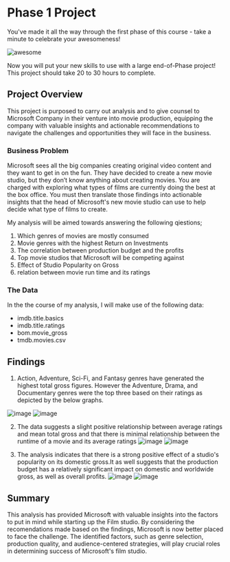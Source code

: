 # Phase 1 Project

You've made it all the way through the first phase of this course - take a minute to celebrate your awesomeness!

![awesome](https://raw.githubusercontent.com/learn-co-curriculum/dsc-phase-1-project/master/awesome.gif)

Now you will put your new skills to use with a large end-of-Phase project! This project should take 20 to 30 hours to complete.

## Project Overview

This project is purposed to carry out analysis and to give counsel to Microsoft Company in their venture into movie production, equipping the company with valuable insights and actionable recommendations to navigate the challenges and opportunities they will face in the business.

### Business Problem

Microsoft sees all the big companies creating original video content and they want to get in on the fun. They have decided to create a new movie studio, but they don’t know anything about creating movies. You are charged with exploring what types of films are currently doing the best at the box office. You must then translate those findings into actionable insights that the head of Microsoft's new movie studio can use to help decide what type of films to create.

My analysis will be aimed towards answering the following qiestions;

1. Which genres of movies are mostly consumed
2. Movie genres with the highest Return on Investments
3. The correlation between production budget and the profits
4. Top movie studios that Microsoft will be competing against
5. Effect of Studio Popularity on Gross
6. relation between movie run time and its ratings

### The Data

In the the course of my analysis, I will make use of the following data:

* imdb.title.basics
* imdb.title.ratings
* bom.movie_gross
* tmdb.movies.csv

## Findings
1. Action, Adventure, Sci-Fi, and Fantasy genres have generated the highest total gross figures. However the Adventure, Drama, and Documentary genres were the top three based on their ratings as depicted by the below graphs.

![image](https://github.com/ericwambua/dsc-phase-1-project/assets/133090475/5f386158-0b16-4fee-ae4e-77b8bc669820)
![image](https://github.com/ericwambua/dsc-phase-1-project/assets/133090475/64fa814f-718e-4f0d-8472-d99397fe5f77)

2. The data suggests a slight positive relationship between average ratings and mean total gross and that there is minimal relationship between the runtime of a movie and its average ratings
![image](https://github.com/ericwambua/dsc-phase-1-project/assets/133090475/21ae7bcb-84b4-4c51-80ad-e5a8789d77dc)
![image](https://github.com/ericwambua/dsc-phase-1-project/assets/133090475/76f2a7cf-699f-4d5b-8235-6c83ea8387b1)

3. The analysis indicates that there is a strong positive effect of a studio's popularity on its domestic gross.It as well suggests that the production budget has a relatively significant impact on  domestic and worldwide gross, as well as overall profits.
![image](https://github.com/ericwambua/dsc-phase-1-project/assets/133090475/228044e2-79f8-4d99-acaf-525b9c526fe6)
![image](https://github.com/ericwambua/dsc-phase-1-project/assets/133090475/7342d3a6-5f27-43af-a161-d595e05ce226)


## Summary

This analysis has provided Microsoft with valuable insights into the factors to put in mind while starting up the Film studio. By considering the recomendations made based on the findings, Microsoft is now better placed to face the challenge. The identified factors, such as genre selection, production quality, and audience-centered strategies, will play crucial roles in determining success of Microsoft's film studio.
